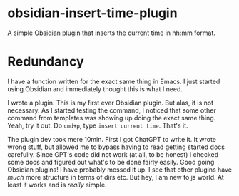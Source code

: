 # obsidian-insert-time-plugin
A simple Obsidian plugin that inserts the current time in hh:mm format.

# Redundancy
I have a function written for the exact same thing in Emacs. I just started using Obsidian and immediately thought this is what I need.

I wrote a plugin. This is my first ever Obsidian plugin. But alas, it is not necessary. As I started testing the command, I noticed that some other command from templates was showing up doing the exact same thing. Yeah, try it out. Do `cmd+p`, type `insert current time`. That's it.

The plugin dev took mere 10min. First I got ChatGPT to write it. It wrote wrong stuff, but allowed me to bypass having to read getting started docs carefully. Since GPT's code did not work (at all, to be honest) I checked some docs and figured out what's to be done fairly easily. Good going Obsidian plugins! I have probably messed it up. I see that other plugins have *much* more structure in terms of dirs etc. But hey, I am new to js world. At least it works and is *really* simple.
